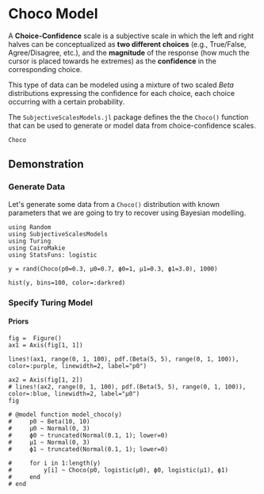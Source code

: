 # Choco Model

A **Choice-Confidence** scale is a subjective scale in which the left and right halves can be conceptualized as **two different choices** (e.g., True/False, Agree/Disagree, etc.), and the **magnitude** of the response (how much the cursor is placed towards he extremes) as the **confidence** in the corresponding choice.

This type of data can be modeled using a mixture of two scaled $Beta$ distributions expressing the confidence for each choice, each choice occurring with a certain probability.

The `SubjectiveScalesModels.jl` package defines the the `Choco()` function that can be used to generate or model data from choice-confidence scales.

```@docs
Choco
```


## Demonstration

### Generate Data

Let's generate some data from a `Choco()` distribution with known parameters that we are going to try to recover using Bayesian modelling.

```@example choco1
using Random
using SubjectiveScalesModels
using Turing
using CairoMakie
using StatsFuns: logistic
```

```@example choco1
y = rand(Choco(p0=0.3, μ0=0.7, ϕ0=1, μ1=0.3, ϕ1=3.0), 1000)

hist(y, bins=100, color=:darkred)
```

### Specify Turing Model

#### Priors

```@example choco1
fig =  Figure()
ax1 = Axis(fig[1, 1])

lines!(ax1, range(0, 1, 100), pdf.(Beta(5, 5), range(0, 1, 100)), color=:purple, linewidth=2, label="p0")

ax2 = Axis(fig[1, 2])
# lines!(ax2, range(0, 1, 100), pdf.(Beta(5, 5), range(0, 1, 100)), color=:blue, linewidth=2, label="μ0")
fig
```


```@example choco1
# @model function model_choco(y)
#     p0 ~ Beta(10, 10)
#     μ0 ~ Normal(0, 3)
#     ϕ0 ~ truncated(Normal(0.1, 1); lower=0)
#     μ1 ~ Normal(0, 3)
#     ϕ1 ~ truncated(Normal(0.1, 1); lower=0)

#     for i in 1:length(y)
#         y[i] ~ Choco(p0, logistic(μ0), ϕ0, logistic(μ1), ϕ1)
#     end
# end
```